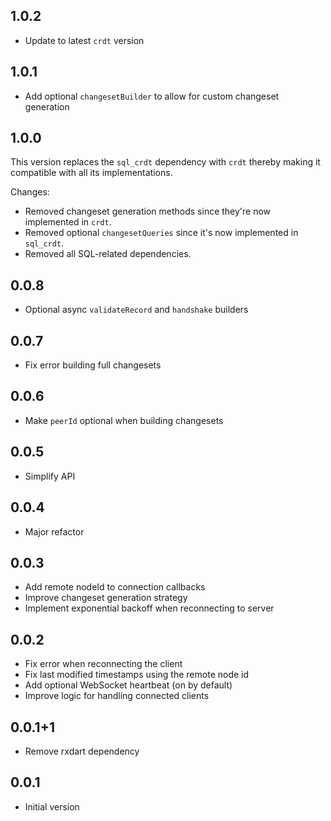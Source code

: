 ## 1.0.2

- Update to latest `crdt` version

## 1.0.1

- Add optional `changesetBuilder` to allow for custom changeset generation

## 1.0.0

This version replaces the `sql_crdt` dependency with `crdt` thereby making it compatible with all its implementations.

Changes:
- Removed changeset generation methods since they're now implemented in `crdt`.
- Removed optional `changesetQueries` since it's now implemented in `sql_crdt`.
- Removed all SQL-related dependencies.

## 0.0.8

- Optional async `validateRecord` and `handshake` builders

## 0.0.7

- Fix error building full changesets

## 0.0.6

- Make `peerId` optional when building changesets

## 0.0.5

- Simplify API

## 0.0.4

- Major refactor

## 0.0.3

- Add remote nodeId to connection callbacks
- Improve changeset generation strategy
- Implement exponential backoff when reconnecting to server

## 0.0.2

- Fix error when reconnecting the client
- Fix last modified timestamps using the remote node id
- Add optional WebSocket heartbeat (on by default)
- Improve logic for handling connected clients

## 0.0.1+1

- Remove rxdart dependency

## 0.0.1

- Initial version
